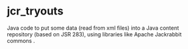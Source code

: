 jcr_tryouts
===========

Java code to put some data (read from xml files) into a Java content repository (based on JSR 283), using libraries like Apache Jackrabbit commons .